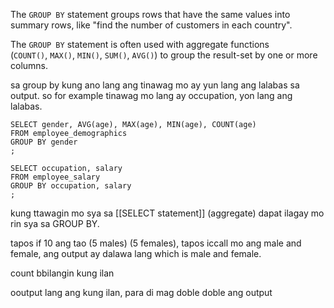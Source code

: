 The `GROUP BY` statement groups rows that have the same values into summary rows, like "find the number of customers in each country".

The `GROUP BY` statement is often used with aggregate functions (`COUNT()`, `MAX()`, `MIN()`, `SUM()`, `AVG()`) to group the result-set by one or more columns.

sa group by kung ano lang ang tinawag mo ay yun lang ang lalabas sa output. so for example tinawag mo lang ay occupation, yon lang ang lalabas.

```
SELECT gender, AVG(age), MAX(age), MIN(age), COUNT(age)
FROM employee_demographics
GROUP BY gender
;
```

```
SELECT occupation, salary
FROM employee_salary
GROUP BY occupation, salary
;
```

kung ttawagin mo sya sa [[SELECT statement]] (aggregate) dapat ilagay mo rin sya sa GROUP BY.

tapos if 10 ang tao (5 males) (5 females), tapos iccall mo ang male and female, ang output ay dalawa lang which is male and female.


count bbilangin kung ilan

ooutput lang ang kung ilan, para di mag doble doble ang output
